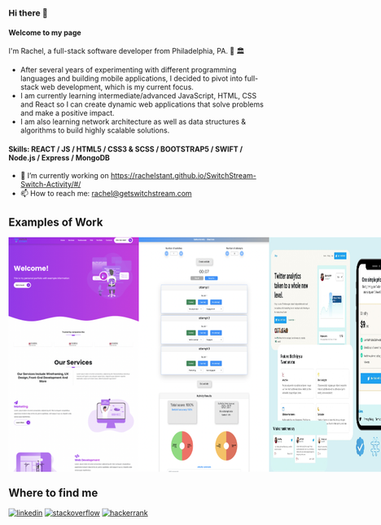 ### Hi there 👋

#### Welcome to my page
I'm Rachel, a full-stack software developer from Philadelphia, PA. 🔔 🏛️ <br>
- After several years of experimenting with different programming languages and building mobile applications, I decided to pivot into full-stack web development, which is my current focus. <br>
- I am currently learning intermediate/advanced JavaScript, HTML, CSS and React so I can create dynamic web applications that solve problems and make a positive impact. <br>
- I am also learning network architecture as well as data structures & algorithms to build highly scalable solutions.

#### Skills: REACT / JS / HTML5 / CSS3 & SCSS / BOOTSTRAP5 / SWIFT / Node.js / Express / MongoDB

- 🔭 I’m currently working on https://rachelstant.github.io/SwitchStream-Switch-Activity/#/ 
- 📫 How to reach me: rachel@getswitchstream.com 

## Examples of Work
<div style="display: flex; flex-direction:row; align-content:flex-start;">
<img src='https://github.com/RachelStant/RachelStant/blob/main/Example2.png' width='256' />
<img src='https://github.com/RachelStant/RachelStant/blob/main/Example3.png' width='256' />
<img src='https://github.com/RachelStant/RachelStant/blob/main/Chirp.jpg' width='256' />
<hr/>
<img src='https://github.com/RachelStant/RachelStant/blob/main/spence.png' width='256' />
<img src='https://github.com/RachelStant/RachelStant/blob/main/Fiber.png' width='256' />
</div>


## Where to find me
[<img src='https://cdn.jsdelivr.net/npm/simple-icons@3.0.1/icons/linkedin.svg' alt='linkedin' height='40'>](https://www.linkedin.com/in/rachel-stanton-/)  [<img src='https://cdn.jsdelivr.net/npm/simple-icons@3.0.1/icons/stackoverflow.svg' alt='stackoverflow' height='40'>](https://stackoverflow.com/users/14851878/rachels)  [<img src='https://cdn.jsdelivr.net/npm/simple-icons@3.0.1/icons/hackerrank.svg' alt='hackerrank' height='40'>](https://www.hackerrank.com/Rach115)  





